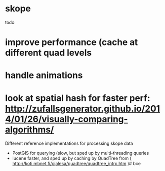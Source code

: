 # skope


todo
# improve performance (cache at different quad levels
# handle animations
# look at spatial hash for faster perf: http://zufallsgenerator.github.io/2014/01/26/visually-comparing-algorithms/

####
Different reference implementations for processing skope data
- PostGIS for querying (slow, but sped up by multi-threading queries
- lucene faster, and sped up by caching by QuadTree from ( http://koti.mbnet.fi/ojalesa/quadtree/quadtree_intro.htm )# bce
